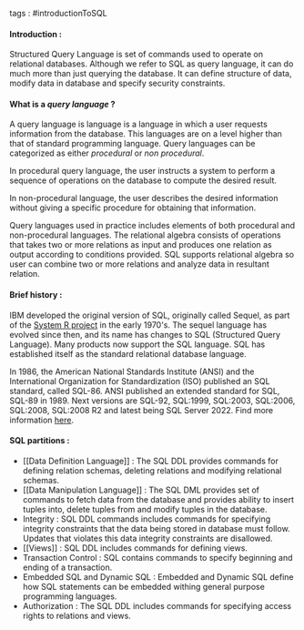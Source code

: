 tags : #introductionToSQL 

#### Introduction : 

Structured Query Language is set of commands used to operate on relational databases. Although we refer to SQL as query language, it can do much more than just querying the database. It can define structure of data, modify data in database and specify security constraints.

#### What is a *query language* ?

A query language is language is a language in which a user requests information from the database. This languages are on a level higher than that of standard programming language. Query languages can be categorized as either *procedural* or *non procedural*. 

In procedural query language, the user instructs a system to perform a sequence of operations on the database to compute the desired result.

In non-procedural language, the user describes the desired information without giving a specific procedure for obtaining that information.

Query languages used in practice includes elements of both procedural and non-procedural
languages. The relational algebra consists of operations that takes two or more relations as input and produces one relation as output according to conditions provided. SQL supports relational algebra so user can combine two or more relations and analyze data in resultant relation. 

#### Brief history : 

IBM developed the original version of SQL, originally called Sequel, as part of the [System R project](https://datacadamia.com/db/systemr) in the early 1970's. The sequel language has evolved since then, and its name has changes to SQL (Structured Query Language). Many products now support the SQL language. SQL has established itself as the standard relational database language. 

In 1986, the American National Standards Institute (ANSI) and the International Organization for Standardization (ISO) published an SQL standard, called SQL-86. ANSI published an extended standard for SQL, SQL-89 in 1989. Next versions are SQL-92, SQL:1999, SQL:2003, SQL:2006, SQL:2008, SQL:2008 R2 and latest being SQL Server 2022. Find more information [here](https://learn.microsoft.com/en-us/troubleshoot/sql/releases/download-and-install-latest-updates). 

#### SQL partitions : 

- [[Data Definition Language]] : 
	The SQL DDL provides commands for defining relation schemas, deleting relations and modifying relational schemas.
- [[Data Manipulation Language]] :
	The SQL DML provides set of commands to fetch data from the database and provides ability to insert tuples into, delete tuples from and modify tuples in the database.
- Integrity : 
	SQL DDL commands includes commands for specifying integrity constraints that the data being stored in database must follow. Updates that violates this data integrity constraints are disallowed. 
- [[Views]] : 
	SQL DDL includes commands for defining views. 
- Transaction Control : 
	SQL contains commands to specify beginning and ending of a transaction.
- Embedded SQL and Dynamic SQL : 
	Embedded and Dynamic SQL define how SQL statements can be embedded withing general purpose programming languages.
-  Authorization : 
	The SQL DDL includes commands for specifying access rights to relations and views. 